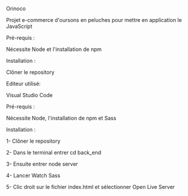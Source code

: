 Orinoco

Projet e-commerce d'oursons en peluches pour mettre en application le JavaScript

Pré-requis :

Nécessite Node et l'installation de npm

Installation :

Clôner le repository

Editeur utilisé: 

Visual Studio Code

Pré-requis :

Nécessite Node, l'installation de npm et Sass

Installation :

1- Clôner le repository

2- Dans le terminal entrer cd back_end 

3- Ensuite entrer node server 

4- Lancer Watch Sass

5- Clic droit sur le fichier index.html et sélectionner Open Live Server